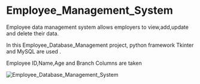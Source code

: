 # Employee_Management_System
Employee data management system allows employers to view,add,update  and delete their data.

In this Employee_Database_Management project, python framework Tkinter and MySQL are used .

Employee ID,Name,Age and Branch Columns are taken



![Employee_Database_Management_System](https://github.com/Eurekha-K/Employee_Management_System/assets/143890210/d98615bf-201e-48d5-9984-f4a677d5a1cf)

